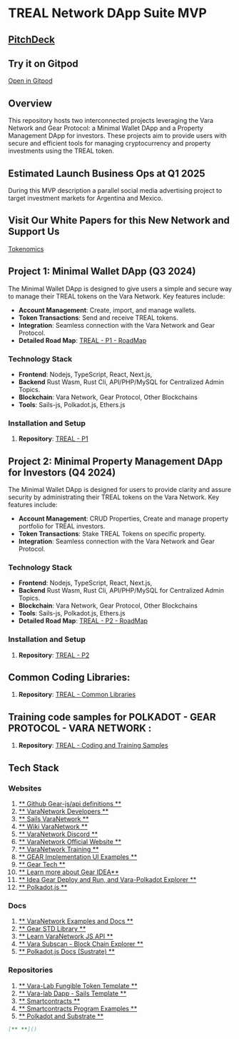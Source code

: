 # TREAL Network DApp Suite MVP

## [PitchDeck](https://staygoldcrypto.com/test/pp/deck.php)

## Try it on Gitpod
<a href="https://gitpod.io/#https://github.com/StayGoldCrypto/TREAL/" target="_blank">Open in Gitpod</a>

## Overview 
This repository hosts two interconnected projects leveraging the Vara Network and Gear Protocol: a Minimal Wallet DApp and a Property Management DApp for investors. These projects aim to provide users with secure and efficient tools for managing cryptocurrency and property investments using the TREAL token.


## Estimated Launch Business Ops  at Q1 2025
During this MVP description a parallel social media advertising project to target investment markets for Argentina and Mexico.

## Visit Our White Papers for this New Network and Support Us
[Tokenomics](TokenNomics.md)

## Project 1: Minimal Wallet DApp (Q3 2024)
The Minimal Wallet DApp is designed to give users a simple and secure way to manage their TREAL tokens on the Vara Network. Key features include:
- **Account Management**: Create, import, and manage wallets.
- **Token Transactions**: Send and receive TREAL tokens.
- **Integration**: Seamless connection with the Vara Network and Gear Protocol.
- **Detailed Road Map**: [TREAL - P1 - RoadMap](P1/README.md)

### Technology Stack
- **Frontend**: Nodejs, TypeScript, React, Next.js,
- **Backend** Rust Wasm, Rust Cli, API/PHP/MySQL for Centralized Admin Topics.
- **Blockchain**: Vara Network, Gear Protocol, Other Blockchains
- **Tools**: Sails-js, Polkadot.js, Ethers.js

### Installation and Setup
1. **Repository**:
   [TREAL - P1](P1/polkadot-varanetwork-mini-wallet-dapp)

## Project 2: Minimal Property Management DApp for Investors (Q4 2024)
The Minimal Wallet DApp is designed for users to provide clarity and assure security by administrating their TREAL tokens on the Vara Network. Key features include:
- **Account Management**: CRUD Properties, Create and manage property portfolio for TREAL investors.
- **Token Transactions**: Stake TREAL Tokens on specific property.
- **Integration**: Seamless connection with the Vara Network and Gear Protocol.

### Technology Stack
- **Frontend**: Nodejs, TypeScript, React, Next.js,
- **Backend** Rust Wasm, Rust Cli, API/PHP/MySQL for Centralized Admin Topics.
- **Blockchain**: Vara Network, Gear Protocol, Other Blockchains
- **Tools**: Sails-js, Polkadot.js, Ethers.js
- **Detailed Road Map**: [TREAL - P2 - RoadMap](P2/README.md)

### Installation and Setup
1. **Repository**:
   [TREAL - P2](P2/polkadot-varanetwork-investor-dashboard-dapp)

## Common Coding Libraries: 
1. **Repository**:
   [TREAL - Common Libraries](libs)

## Training code samples for POLKADOT - GEAR PROTOCOL - VARA NETWORK : 
1. **Repository**:
   [TREAL - Coding and Training Samples](training)

## Tech Stack

### Websites 
1. [** Github Gear-js/api definitions **](https://github.com/gear-tech/gear-js/tree/main/api) 
2. [** VaraNetwork Developers **](https://vara.network/developers)
3. [** Sails VaraNetwork **](https://sails-tutorials.vara.network/hello-world/hello-world)
4. [** Wiki VaraNetwork **](https://wiki.vara.network/docs/welcome)
5. [** VaraNetwork Discord **](https://discord.gg/x8ZeSy6S6K)
6. [** VaraNetwork Official Website **](https://vara.network/)
7. [** VaraNetwork Training ** ](https://vara.network/education-hub)
8. [** GEAR Implementation UI Examples **](https://gear.foundation/developers)
9. [** Gear Tech **](https://www.gear-tech.io/en)
10. [** Learn more about Gear IDEA**](https://wiki.vara.network/docs/idea/)
11. [** Idea Gear Deploy and Run, and Vara-Polkadot Explorer **](https://idea.gear-tech.io/)
12. [** Polkadot.js **](https://polkadot.js.org/)

### Docs
1. [** VaraNetwork Examples and Docs **](https://wiki.vara.network/docs/examples/)
2. [** Gear STD Library **](https://docs.gear.rs/gstd/)
3. [** Learn VaraNetwork JS API **](https://wiki.vara.network/docs/api/)
4. [** Vara Subscan - Block Chain Explorer **](https://vara.subscan.io/)
5. [** Polkadot.js Docs (Sustrate) **](https://polkadot.js.org/docs/)

### Repositories
1. [** Vara-Lab Fungible Token Template **](https://github.com/Vara-Lab/VFT-Manager-Template)
2. [** Vara-lab Dapp - Sails Template **](https://github.com/Vara-Lab/Chackra-UI-Vite-Sails-Template)
3. [** Smartcontracts **](https://github.com/gear-foundation/dapps/tree/master/contracts)
4. [** Smartcontracts Program Examples **]( https://wiki.vara.network/docs/examples/)
5. [** Polkadot and Substrate **](https://github.com/polkadot-js/docs) 
   
```md link
[** **]()
```
